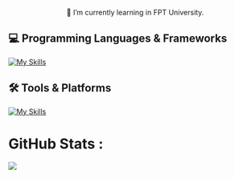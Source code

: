 <p align="center">
  🌱 I’m currently learning in FPT University.
</p>

## 💻 Programming Languages & Frameworks
[![My Skills](https://skillicons.dev/icons?i=dotnet,react,redux,express,js,ts,html,css,tailwind,bootstrap,sass)](https://skillicons.dev)
## 🛠️ Tools & Platforms
[![My Skills](https://skillicons.dev/icons?i=git,github,vite,vitest,docker,maven,mongodb,mysql)](https://skillicons.dev)

# GitHub Stats :
<!-- ![](https://github-readme-streak-stats.herokuapp.com/?user=ngothanhdat-AK&theme=radical&hide_border=false)<br/> -->
![](https://github-readme-stats.vercel.app/api/top-langs/?username=darrenak403&theme=radical&hide_border=false&include_all_commits=false&count_private=false&layout=compact)
